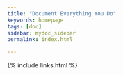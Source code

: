 ```yaml
---
title: "Document Everything You Do"
keywords: homepage
tags: [doc]
sidebar: mydoc_sidebar
permalink: index.html

---
```



{% include links.html %}
